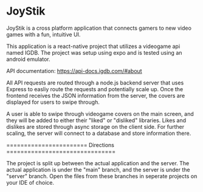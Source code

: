 # JoyStik
JoyStik is a cross platform application that connects gamers to new video games with a fun, intuitive UI.

This application is a react-native project that utilizes a videogame api named IGDB. The project was setup using expo and is tested using an android emulator. 

API documentation: https://api-docs.igdb.com/#about

All API requests are routed through a node.js backend server that uses Express to easliy route the requests and potentially scale up. Once the frontend
receives the JSON information from the server, the covers are displayed for users to swipe through.

A user is able to swipe through videogame covers on the main screen, and they will be added to either their "liked" or "disliked" libraries. Likes and dislikes
are stored through async storage on the client side. For further scaling, the server will connect to a database and store information there. 

======================= Directions ===============================

The project is split up between the actual application and the server. The actual application is under the "main" branch, and the server is under the "server" branch.
Open the files from these branches in seperate projects on your IDE of choice.
